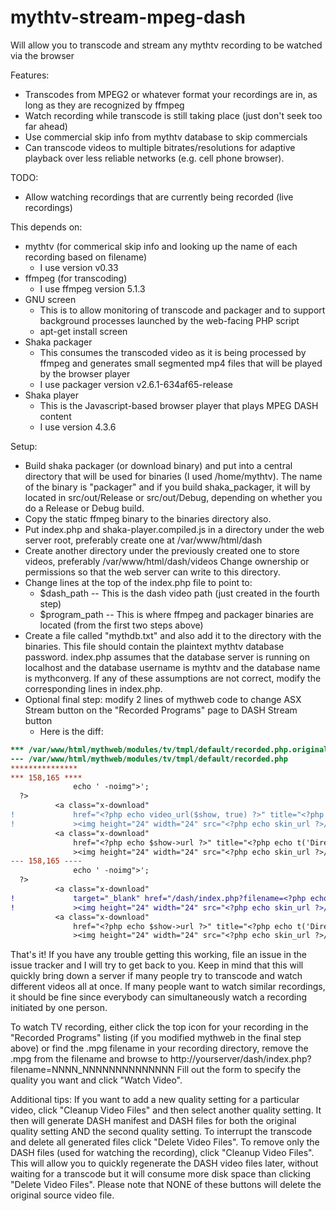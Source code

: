 # mythtv-stream-mpeg-dash
Will allow you to transcode and stream any mythtv recording to be watched via the browser

Features:
* Transcodes from MPEG2 or whatever format your recordings are in, as long as they are recognized by ffmpeg
* Watch recording while transcode is still taking place (just don't seek too far ahead)
* Use commercial skip info from mythtv database to skip commercials
* Can transcode videos to multiple bitrates/resolutions for adaptive playback over less reliable networks (e.g. cell phone browser).

TODO:
* Allow watching recordings that are currently being recorded (live recordings)

This depends on:
* mythtv (for commerical skip info and looking up the name of each recording based on filename)
  * I use version v0.33
* ffmpeg (for transcoding)
  * I use ffmpeg version 5.1.3
* GNU screen
  * This is to allow monitoring of transcode and packager and to support background processes launched by the web-facing PHP script
  * apt-get install screen
* Shaka packager
  * This consumes the transcoded video as it is being processed by ffmpeg and generates small segmented mp4 files that will be played by the browser player
  * I use packager version v2.6.1-634af65-release
* Shaka player
  * This is the Javascript-based browser player that plays MPEG DASH content
  * I use version 4.3.6

Setup:
* Build shaka packager (or download binary) and put into a central directory that will be used for binaries (I used /home/mythtv).  The name of the binary is "packager" and if you build shaka_packager, it will by located in src/out/Release or src/out/Debug, depending on whether you do a Release or Debug build.
* Copy the static ffmpeg binary to the binaries directory also.
* Put index.php and shaka-player.compiled.js in a directory under the web server root, preferably create one at /var/www/html/dash
* Create another directory under the previously created one to store videos, preferably /var/www/html/dash/videos  Change ownership or permissions so that the web server can write to this directory.
* Change lines at the top of the index.php file to point to:
  * $dash_path -- This is the dash video path (just created in the fourth step)
  * $program_path -- This is where ffmpeg and packager binaries are located (from the first two steps above)
* Create a file called "mythdb.txt" and also add it to the directory with the binaries.  This file should contain the plaintext mythtv database password.  index.php assumes that the database server is running on localhost and the database username is mythtv and the database name is mythconverg.  If any of these assumptions are not correct, modify the corresponding lines in index.php.
* Optional final step: modify 2 lines of mythweb code to change ASX Stream button on the "Recorded Programs" page to DASH Stream button
  * Here is the diff:

```diff
*** /var/www/html/mythweb/modules/tv/tmpl/default/recorded.php.original
--- /var/www/html/mythweb/modules/tv/tmpl/default/recorded.php
***************
*** 158,165 ****
              echo ' -noimg">';
  ?>
          <a class="x-download"
!             href="<?php echo video_url($show, true) ?>" title="<?php echo t('ASX Stream'); ?>"
!             ><img height="24" width="24" src="<?php echo skin_url ?>/img/play_sm.png" alt="<?php echo t('ASX Stream'); ?>"></a>
          <a class="x-download"
              href="<?php echo $show->url ?>" title="<?php echo t('Direct Download'); ?>"
              ><img height="24" width="24" src="<?php echo skin_url ?>/img/video_sm.png" alt="<?php echo t('Direct Download'); ?>"></a>
--- 158,165 ----
              echo ' -noimg">';
  ?>
          <a class="x-download"
!             target="_blank" href="/dash/index.php?filename=<?php echo $show->chanid."_".gmdate('YmdHis', $show->recstartts) ?>" title="<?php echo 'DASH Stream'; ?>"
!             ><img height="24" width="24" src="<?php echo skin_url ?>/img/play_sm.png" alt="<?php echo 'DASH Stream'; ?>"></a>
          <a class="x-download"
              href="<?php echo $show->url ?>" title="<?php echo t('Direct Download'); ?>"
              ><img height="24" width="24" src="<?php echo skin_url ?>/img/video_sm.png" alt="<?php echo t('Direct Download'); ?>"></a>
```


That's it!  If you have any trouble getting this working, file an issue in the issue tracker and I will try to get back to you.  Keep in mind that this will quickly bring down a server if many people try to transcode and watch different videos all at once.  If many people want to watch similar recordings, it should be fine since everybody can simultaneously watch a recording initiated by one person.

To watch TV recording, either click the top icon for your recording in the "Recorded Programs" listing (if you modified mythweb in the final step above) or find the .mpg filename in your recording directory, remove the .mpg from the filename and browse to http://yourserver/dash/index.php?filename=NNNN_NNNNNNNNNNNNNN  Fill out the form to specify the quality you want and click "Watch Video".

Additional tips: If you want to add a new quality setting for a particular video, click "Cleanup Video Files" and then select another quality setting.  It then will generate DASH manifest and DASH files for both the original quality setting AND the second quality setting.  To interrupt the transcode and delete all generated files click "Delete Video Files".  To remove only the DASH files (used for watching the recording), click "Cleanup Video Files".  This will allow you to quickly regenerate the DASH video files later, without waiting for a transcode but it will consume more disk space than clicking "Delete Video Files".  Please note that NONE of these buttons will delete the original source video file.
